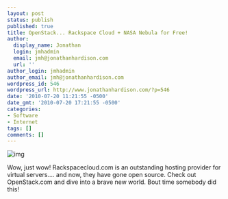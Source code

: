 ```yaml
---
layout: post
status: publish
published: true
title: OpenStack... Rackspace Cloud + NASA Nebula for Free!
author:
  display_name: Jonathan
  login: jmhadmin
  email: jmh@jonathanhardison.com
  url: ''
author_login: jmhadmin
author_email: jmh@jonathanhardison.com
wordpress_id: 546
wordpress_url: http://www.jonathanhardison.com/?p=546
date: '2010-07-20 11:21:55 -0500'
date_gmt: '2010-07-20 17:21:55 -0500'
categories:
- Software
- Internet
tags: []
comments: []
---
```

![img]({{site.base}}/imagecontent/2010/07/Capture.png)

Wow, just wow!
Rackspacecloud.com is an outstanding hosting provider for virtual servers.... and now, they have gone open source.
Check out OpenStack.com and dive into a brave new world. Bout time somebody did this!
